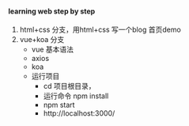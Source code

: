 #### learning web step by step
1. html+css 分支，用html+css 写一个blog 首页demo
2. vue+koa 分支
   * vue 基本语法
   * axios 
   * koa 
   * 运行项目
      * cd 项目根目录，
      * 运行命令 npm install
      * npm start
      * http://localhost:3000/
 